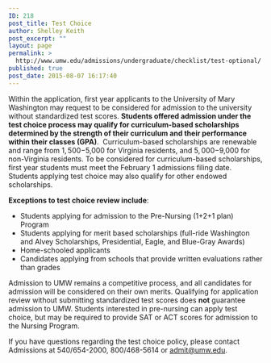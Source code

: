 ```yaml
---
ID: 218
post_title: Test Choice
author: Shelley Keith
post_excerpt: ""
layout: page
permalink: >
  http://www.umw.edu/admissions/undergraduate/checklist/test-optional/
published: true
post_date: 2015-08-07 16:17:40
---
```

Within the application, first year applicants to the University of Mary Washington may request to be considered for admission to the university without standardized test scores. <strong>Students offered admission under the test choice process may qualify for curriculum-based scholarships determined by the strength of their curriculum and their performance within their classes (GPA)</strong>.  Curriculum-based scholarships are renewable and range from $1,500-$5,000 for Virginia residents, and $5,000-$9,000 for non-Virginia residents. To be considered for curriculum-based scholarships, first year students must meet the February 1 admissions filing date. Students applying test choice may also qualify for other endowed scholarships.

<strong>Exceptions to test choice review include</strong>:
<ul>
 	<li>Students applying for admission to the Pre-Nursing (1+2+1 plan) Program</li>
 	<li>Students applying for merit based scholarships (full-ride Washington and Alvey Scholarships, Presidential, Eagle, and Blue-Gray Awards)</li>
 	<li>Home-schooled applicants</li>
 	<li>Candidates applying from schools that provide written evaluations rather than grades</li>
</ul>
Admission to UMW remains a competitive process, and all candidates for admission will be considered on their own merits. Qualifying for application review without submitting standardized test scores does <strong>not</strong> guarantee admission to UMW. Students interested in pre-nursing can apply test choice, but may be required to provide SAT or ACT scores for admission to the Nursing Program.

If you have questions regarding the test choice policy, please contact Admissions at 540/654-2000, 800/468-5614 or <a href="mailto:admit@umw.edu">admit@umw.edu</a>.